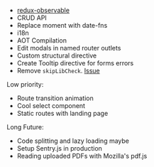 - [redux-observable](https://github.com/redux-observable/redux-observable)
- CRUD API
- Replace moment with date-fns
- i18n
- AOT Compilation
- Edit modals in named router outlets
- Custom structural directive
- Create Tooltip directive for forms errors
- Remove `skipLibCheck`. [Issue](https://github.com/DefinitelyTyped/DefinitelyTyped/issues/14324)

Low priority:
- Route transition animation 
- Cool select component
- Static routes with landing page

Long Future:
- Code splitting and lazy loading maybe
- Setup Sentry.js in production
- Reading uploaded PDFs with Mozilla's pdf.js
